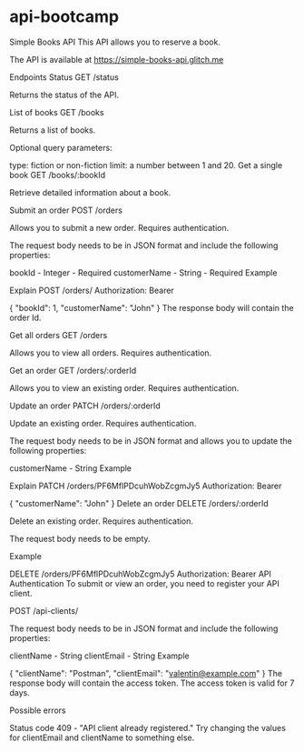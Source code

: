 # api-bootcamp


Simple Books API
This API allows you to reserve a book.

The API is available at https://simple-books-api.glitch.me

Endpoints
Status
GET /status

Returns the status of the API.

List of books
GET /books

Returns a list of books.

Optional query parameters:

type: fiction or non-fiction
limit: a number between 1 and 20.
Get a single book
GET /books/:bookId

Retrieve detailed information about a book.

Submit an order
POST /orders

Allows you to submit a new order. Requires authentication.

The request body needs to be in JSON format and include the following properties:

bookId - Integer - Required
customerName - String - Required
Example


Explain
POST /orders/
Authorization: Bearer <YOUR TOKEN>

{
  "bookId": 1,
  "customerName": "John"
}
The response body will contain the order Id.

Get all orders
GET /orders

Allows you to view all orders. Requires authentication.

Get an order
GET /orders/:orderId

Allows you to view an existing order. Requires authentication.

Update an order
PATCH /orders/:orderId

Update an existing order. Requires authentication.

The request body needs to be in JSON format and allows you to update the following properties:

customerName - String
Example


Explain
PATCH /orders/PF6MflPDcuhWobZcgmJy5
Authorization: Bearer <YOUR TOKEN>

{
  "customerName": "John"
}
Delete an order
DELETE /orders/:orderId

Delete an existing order. Requires authentication.

The request body needs to be empty.

Example

DELETE /orders/PF6MflPDcuhWobZcgmJy5
Authorization: Bearer <YOUR TOKEN>
API Authentication
To submit or view an order, you need to register your API client.

POST /api-clients/

The request body needs to be in JSON format and include the following properties:

clientName - String
clientEmail - String
Example

{
   "clientName": "Postman",
   "clientEmail": "valentin@example.com"
}
The response body will contain the access token. The access token is valid for 7 days.

Possible errors

Status code 409 - "API client already registered." Try changing the values for clientEmail and clientName to something else.
